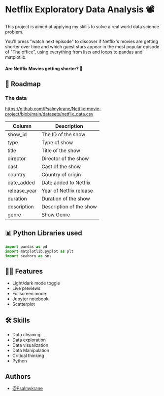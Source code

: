 # Netflix Exploratory Data Analysis 📽️

This project is aimed at applying my skills to solve a real world data science problem.

You'll press "watch next episode" to discover if Netflix's movies are getting shorter over time and which guest stars appear in the most popular episode of "The office", using everything from lists and loops to pandas and matplotlib.

#### Are Netflix Movies getting shorter? 🤔

## 🛑 Roadmap

### The data

https://github.com/Psalmykrane/Netflix-movie-project/blob/main/datasets/netflix_data.csv

| Column  | Description |
| ------------- | ------------- |
| show_id  | The ID of the show  |
| type  | Type of show  |
| title  | Title of the show  |
| director   | Director of the show  |
| cast  | Cast of the show  |
| country  | Country of origin  |
| date_added  | Date added to Netflix  |
| release_year  | Year of Netflix release  |
| duration  | Duration of the show  |
| description  | Description of the show  |
| genre  | Show Genre  |

## 📊 Python Libraries used

```python
import pandas as pd
import matplotlib.pyplot as plt
import seaborn as sns
```


## 👨‍💻 Features 

- Light/dark mode toggle
- Live previews
- Fullscreen mode
- Jupyter notebook
- Scatterplot


## 🛠 Skills
* Data cleaning
* Data exploration
* Data visualization
* Data Manipulation
* Critical thinking
* Python


## Authors

- [@Psalmykrane](https://www.github.com/Psalmykrane)

